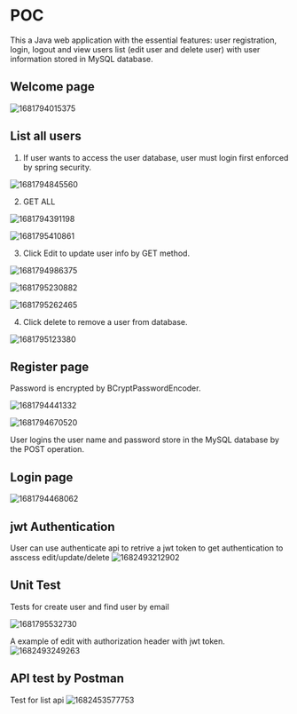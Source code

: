 

# POC

This a Java web application with the essential features: user registration, login, logout and view users list (edit user and delete user) with user information stored in MySQL database.

## Welcome page
![1681794015375](https://user-images.githubusercontent.com/34713501/232699181-c86feefa-3ba0-4f8e-9c59-1022cd0845dd.png)


## List all users

1. If user wants to access the user database, user must login first enforced by spring security.

![1681794845560](https://user-images.githubusercontent.com/34713501/232699301-75be399c-7ada-42f3-b599-bfa33d1fb53c.png)


2. GET ALL 

![1681794391198](https://user-images.githubusercontent.com/34713501/232699381-b09b94b2-0561-4b05-a794-2cd190c5f92b.png)

![1681795410861](https://user-images.githubusercontent.com/34713501/232699595-84cffd36-66cd-4344-af44-1cf29b23a9f9.png)



3. Click Edit to update user info by GET method.

![1681794986375](https://user-images.githubusercontent.com/34713501/232699674-1baa6b9c-86b0-4605-a31d-c086dacb0504.png)

![1681795230882](https://user-images.githubusercontent.com/34713501/232699753-698a5744-b578-4c82-a402-7c856bf9c799.png)

![1681795262465](https://user-images.githubusercontent.com/34713501/232699834-09ac6969-ac0a-46f0-b67d-e44462343605.png)


4. Click delete to remove a user from database.

![1681795123380](https://user-images.githubusercontent.com/34713501/232699964-59b80c5d-caae-4c72-9c63-c0a4b3afbb7f.png)


## Register page

Password is encrypted by BCryptPasswordEncoder.

![1681794441332](https://user-images.githubusercontent.com/34713501/232700090-afac332e-5397-44e5-a399-955074f4f072.png)

![1681794670520](https://user-images.githubusercontent.com/34713501/232700153-d48cc16d-c584-4509-b1ed-c333774a9e3a.png)

User logins the user name and password store in the MySQL database by the POST operation.

## Login page

![1681794468062](https://user-images.githubusercontent.com/34713501/232700293-b52ca436-e4e0-4722-b4dd-1c14c4acbbca.png)

## jwt Authentication
User can use authenticate api to retrive a jwt token to get authentication to asscess edit/update/delete
![1682493212902](https://user-images.githubusercontent.com/34713501/234498216-ac27d883-74d7-4acb-b675-0c312479235c.png)



## Unit Test

Tests for create user and find user by email

![1681795532730](https://user-images.githubusercontent.com/34713501/232700357-b5b96153-6f44-4242-93a2-683b202e2b49.png)

A example of edit with authorization header with jwt token.
![1682493249263](https://user-images.githubusercontent.com/34713501/234498427-06d6fe41-9909-4771-854c-c80032cc065b.png)


## API test by Postman
Test for list api
![1682453577753](https://user-images.githubusercontent.com/34713501/234392132-11f11f38-1930-43fe-b873-f9c5d1b0f8e1.png)



